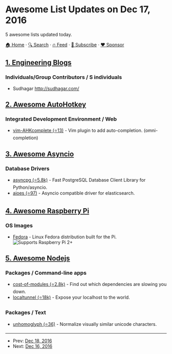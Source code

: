 # Awesome List Updates on Dec 17, 2016

5 awesome lists updated today.

[🏠 Home](/README.md) · [🔍 Search](https://www.trackawesomelist.com/search/) · [🔥 Feed](https://www.trackawesomelist.com/rss.xml) · [📮 Subscribe](https://trackawesomelist.us17.list-manage.com/subscribe?u=d2f0117aa829c83a63ec63c2f&id=36a103854c) · [❤️  Sponsor](https://github.com/sponsors/theowenyoung)



## [1. Engineering Blogs](/content/kilimchoi/engineering-blogs/README.md)

### Individuals/Group Contributors / S individuals

*   Sudhagar <http://sudhagar.com/>

## [2. Awesome AutoHotkey](/content/ahkscript/awesome-AutoHotkey/README.md)

### Integrated Development Environment / Web

*   [vim-AHKcomplete (⭐13)](https://github.com/huleiak47/vim-AHKcomplete) - Vim plugin to add auto-completion. (omni-completion)

## [3. Awesome Asyncio](/content/timofurrer/awesome-asyncio/README.md)

### Database Drivers

*   [asyncpg (⭐5.8k)](https://github.com/MagicStack/asyncpg) - Fast PostgreSQL Database Client Library for Python/asyncio.
*   [aioes (⭐97)](https://github.com/aio-libs/aioes) - Asyncio compatible driver for elasticsearch.

## [4. Awesome Raspberry Pi](/content/thibmaek/awesome-raspberry-pi/README.md)

### OS Images

*   [Fedora](https://fedoraproject.org/wiki/Raspberry_Pi#Preparing_the_SD_card) - Linux Fedora distribution built for the Pi. ![Supports Raspberry Pi 2+](https://github.com/thibmaek/awesome-raspberry-pi/raw/main/media/badges/rpi-2+.png)

## [5. Awesome Nodejs](/content/sindresorhus/awesome-nodejs/README.md)

### Packages / Command-line apps

*   [cost-of-modules (⭐2.8k)](https://github.com/siddharthkp/cost-of-modules) - Find out which dependencies are slowing you down.
*   [localtunnel (⭐18k)](https://github.com/localtunnel/localtunnel) - Expose your localhost to the world.

### Packages / Text

*   [unhomoglyph (⭐36)](https://github.com/nodeca/unhomoglyph) - Normalize visually similar unicode characters.

---

- Prev: [Dec 18, 2016](/content/2016/12/18/README.md)
- Next: [Dec 16, 2016](/content/2016/12/16/README.md)